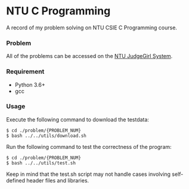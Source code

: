 # NTU C Programming

A record of my problem solving on NTU CSIE C Programming course.

### Problem
All of the problems can be accessed on the [NTU JudgeGirl System](https://judgegirl.csie.org/).

### Requirement

- Python 3.6+
- gcc

### Usage
Execute the following command to download the testdata:
```
$ cd ./problem/{PROBLEM_NUM}
$ bash ../../utils/download.sh
```

Run the following command to test the correctness of the program:
```
$ cd ./problem/{PROBLEM_NUM}
$ bash ../../utils/test.sh
```

Keep in mind that the test.sh script may not handle cases involving self-defined header files and libraries.
